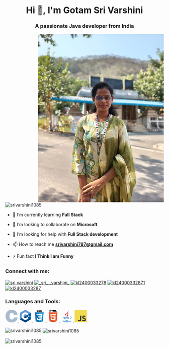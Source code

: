 <h1 align="center">Hi 👋, I'm Gotam Sri Varshini</h1>
<h3 align="center">A passionate Java developer from India</h3>
<img align="right" alt="Coding" width="400" src="myphoto.jpg">

<p align="left"> <img src="https://komarev.com/ghpvc/?username=srivarshini1085&label=Profile%20views&color=0e75b6&style=flat" alt="srivarshini1085" /> </p>

- 🌱 I’m currently learning **Full Stack**

- 👯 I’m looking to collaborate on **Microsoft**

- 🤝 I’m looking for help with **Full Stack development**

- 📫 How to reach me **srivarshini787@gmail.com**

- ⚡ Fun fact **I Think I am Funny**

<h3 align="left">Connect with me:</h3>
<p align="left">
<a href="https://linkedin.com/in/sri varshini" target="blank"><img align="center" src="https://raw.githubusercontent.com/rahuldkjain/github-profile-readme-generator/master/src/images/icons/Social/linked-in-alt.svg" alt="sri varshini" height="30" width="40" /></a>
<a href="https://instagram.com/_sri_._varshini_" target="blank"><img align="center" src="https://raw.githubusercontent.com/rahuldkjain/github-profile-readme-generator/master/src/images/icons/Social/instagram.svg" alt="_sri_._varshini_" height="30" width="40" /></a>
<a href="https://www.codechef.com/users/kl2400033278" target="blank"><img align="center" src="https://cdn.jsdelivr.net/npm/simple-icons@3.1.0/icons/codechef.svg" alt="kl2400033278" height="30" width="40" /></a>
<a href="https://www.hackerrank.com/kl24000332871" target="blank"><img align="center" src="https://raw.githubusercontent.com/rahuldkjain/github-profile-readme-generator/master/src/images/icons/Social/hackerrank.svg" alt="kl24000332871" height="30" width="40" /></a>
<a href="https://www.leetcode.com/kl2400033287" target="blank"><img align="center" src="https://raw.githubusercontent.com/rahuldkjain/github-profile-readme-generator/master/src/images/icons/Social/leet-code.svg" alt="kl2400033287" height="30" width="40" /></a>
</p>

<h3 align="left">Languages and Tools:</h3>
<p align="left"> <a href="https://www.cprogramming.com/" target="_blank" rel="noreferrer"> <img src="https://raw.githubusercontent.com/devicons/devicon/master/icons/c/c-original.svg" alt="c" width="40" height="40"/> </a> <a href="https://www.w3schools.com/cpp/" target="_blank" rel="noreferrer"> <img src="https://raw.githubusercontent.com/devicons/devicon/master/icons/cplusplus/cplusplus-original.svg" alt="cplusplus" width="40" height="40"/> </a> <a href="https://www.w3schools.com/css/" target="_blank" rel="noreferrer"> <img src="https://raw.githubusercontent.com/devicons/devicon/master/icons/css3/css3-original-wordmark.svg" alt="css3" width="40" height="40"/> </a> <a href="https://www.w3.org/html/" target="_blank" rel="noreferrer"> <img src="https://raw.githubusercontent.com/devicons/devicon/master/icons/html5/html5-original-wordmark.svg" alt="html5" width="40" height="40"/> </a> <a href="https://www.java.com" target="_blank" rel="noreferrer"> <img src="https://raw.githubusercontent.com/devicons/devicon/master/icons/java/java-original.svg" alt="java" width="40" height="40"/> </a> <a href="https://developer.mozilla.org/en-US/docs/Web/JavaScript" target="_blank" rel="noreferrer"> <img src="https://raw.githubusercontent.com/devicons/devicon/master/icons/javascript/javascript-original.svg" alt="javascript" width="40" height="40"/> </a> </p>

<p><img align="left" src="https://github-readme-stats.vercel.app/api/top-langs?username=srivarshini1085&show_icons=true&locale=en&layout=compact" alt="srivarshini1085" /></p>

<p>&nbsp;<img align="center" src="https://github-readme-stats.vercel.app/api?username=srivarshini1085&show_icons=true&locale=en" alt="srivarshini1085" /></p>

<p><img align="center" src="https://github-readme-streak-stats.herokuapp.com/?user=srivarshini1085&" alt="srivarshini1085" /></p>
